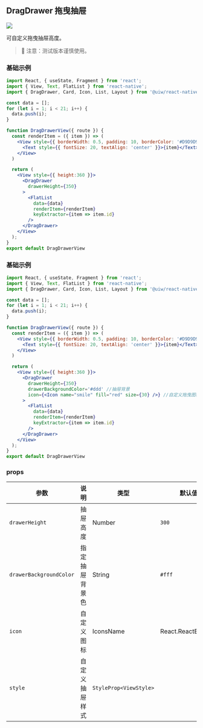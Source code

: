 DragDrawer 拖曳抽屉
---

![](https://user-images.githubusercontent.com/66067296/143187302-bee614b4-7799-49d1-9cab-470ad8228372.gif)

可自定义拖曳抽屉高度。

> 🚧 注意：测试版本谨慎使用。
<!--rehype:style=border-left: 8px solid #ffe564;background-color: #ffe56440;padding: 12px 16px;-->

### 基础示例

```jsx  mdx:preview
import React, { useState, Fragment } from 'react';
import { View, Text, FlatList } from 'react-native';
import { DragDrawer, Card, Icon, List, Layout } from '@uiw/react-native';

const data = [];
for (let i = 1; i < 21; i++) {
  data.push(i);
}

function DragDrawerView({ route }) {
  const renderItem = ({ item }) => (
    <View style={{ borderWidth: 0.5, padding: 10, borderColor: '#D9D9D9' }}>
      <Text style={{ fontSize: 20, textAlign: 'center' }}>{item}</Text>
    </View>
  )

  return (
    <View style={{ height:360 }}>
      <DragDrawer
        drawerHeight={350}
      >
        <FlatList
          data={data}
          renderItem={renderItem}
          keyExtractor={item => item.id}
        />
      </DragDrawer>
    </View>
  );
}
export default DragDrawerView
```

### 基础示例

```jsx  mdx:preview
import React, { useState, Fragment } from 'react';
import { View, Text, FlatList } from 'react-native';
import { DragDrawer, Card, Icon, List, Layout } from '@uiw/react-native';

const data = [];
for (let i = 1; i < 21; i++) {
  data.push(i);
}

function DragDrawerView({ route }) {
  const renderItem = ({ item }) => (
    <View style={{ borderWidth: 0.5, padding: 10, borderColor: '#D9D9D9' }}>
      <Text style={{ fontSize: 20, textAlign: 'center' }}>{item}</Text>
    </View>
  )

  return (
    <View style={{ height:360 }}>
      <DragDrawer
        drawerHeight={350}
        drawerBackgroundColor='#ddd' //抽屉背景
        icon={<Icon name="smile" fill="red" size={30} />} //自定义拖曳图标
      >
        <FlatList
          data={data}
          renderItem={renderItem}
          keyExtractor={item => item.id}
        />
      </DragDrawer>
    </View>
  );
}
export default DragDrawerView
```

### props

| 参数 | 说明 | 类型 | 默认值 |
|------|------|-----|------|
| `drawerHeight` | 抽屉高度 | Number | `300` |
| `drawerBackgroundColor` | 指定抽屉背景色 | String | `#fff` |
| `icon` | 自定义图标 | IconsName | React.ReactElement | React.ReactNode` |  |
| `style` | 自定义抽屉样式 | `StyleProp<ViewStyle>` |  |
